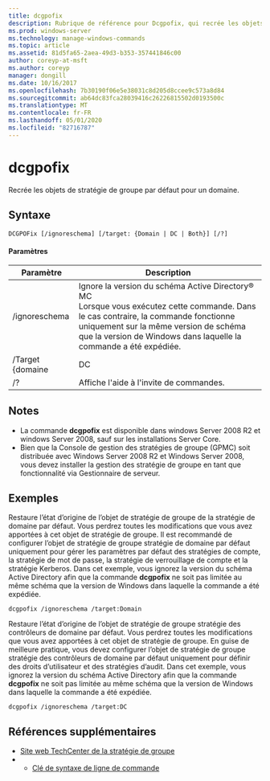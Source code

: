 ```yaml
---
title: dcgpofix
description: Rubrique de référence pour Dcgpofix, qui recrée les objets de stratégie de groupe par défaut pour un domaine.
ms.prod: windows-server
ms.technology: manage-windows-commands
ms.topic: article
ms.assetid: 81d5fa65-2aea-49d3-b353-357441846c00
author: coreyp-at-msft
ms.author: coreyp
manager: dongill
ms.date: 10/16/2017
ms.openlocfilehash: 7b30190f06e5e38031c8d205d8ccee9c573a8d84
ms.sourcegitcommit: ab64dc83fca28039416c26226815502d0193500c
ms.translationtype: MT
ms.contentlocale: fr-FR
ms.lasthandoff: 05/01/2020
ms.locfileid: "82716787"
---
```

# <a name="dcgpofix"></a>dcgpofix

Recrée les objets de stratégie de groupe par défaut pour un domaine.

## <a name="syntax"></a>Syntaxe

```
DCGPOFix [/ignoreschema] [/target: {Domain | DC | Both}] [/?]
```

#### <a name="parameters"></a>Paramètres

|    Paramètre    |                                                                                                 Description                                                                                                 |
|-----------------|-------------------------------------------------------------------------------------------------------------------------------------------------------------------------------------------------------------|
|  /ignoreschema  | Ignore la version du schéma Active Directory® MC</br>Lorsque vous exécutez cette commande. Dans le cas contraire, la commande fonctionne uniquement sur la même version de schéma que la version de Windows dans laquelle la commande a été expédiée. |
| /Target {domaine |                                                                                                     DC                                                                                                      |
|       /?        |                                                                                    Affiche l'aide à l'invite de commandes.                                                                                     |

## <a name="remarks"></a>Notes 

-   La commande **dcgpofix** est disponible dans windows Server 2008 R2 et windows Server 2008, sauf sur les installations Server Core.
-   Bien que la Console de gestion des stratégies de groupe (GPMC) soit distribuée avec Windows Server 2008 R2 et Windows Server 2008, vous devez installer la gestion des stratégie de groupe en tant que fonctionnalité via Gestionnaire de serveur.

## <a name="examples"></a>Exemples

Restaure l’état d’origine de l’objet de stratégie de groupe de la stratégie de domaine par défaut. Vous perdrez toutes les modifications que vous avez apportées à cet objet de stratégie de groupe. Il est recommandé de configurer l’objet de stratégie de groupe stratégie de domaine par défaut uniquement pour gérer les paramètres par défaut des stratégies de compte, la stratégie de mot de passe, la stratégie de verrouillage de compte et la stratégie Kerberos. Dans cet exemple, vous ignorez la version du schéma Active Directory afin que la commande **dcgpofix** ne soit pas limitée au même schéma que la version de Windows dans laquelle la commande a été expédiée.
```
dcgpofix /ignoreschema /target:Domain
```
Restaure l’état d’origine de l’objet de stratégie de groupe stratégie des contrôleurs de domaine par défaut. Vous perdrez toutes les modifications que vous avez apportées à cet objet de stratégie de groupe. En guise de meilleure pratique, vous devez configurer l’objet de stratégie de groupe stratégie des contrôleurs de domaine par défaut uniquement pour définir des droits d’utilisateur et des stratégies d’audit. Dans cet exemple, vous ignorez la version du schéma Active Directory afin que la commande **dcgpofix** ne soit pas limitée au même schéma que la version de Windows dans laquelle la commande a été expédiée.
```
dcgpofix /ignoreschema /target:DC
```

## <a name="additional-references"></a>Références supplémentaires

-   [Site web TechCenter de la stratégie de groupe](https://go.microsoft.com/fwlink/?LinkID=145531)
-   - [Clé de syntaxe de ligne de commande](command-line-syntax-key.md)
